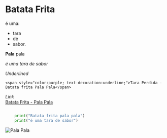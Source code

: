 # Batata Frita

é uma:
* tara
* de
* sabor.

**Pala** pala

*é uma tara de sabor*

*Underlined*  

    <span style="color:purple; text-decoration:underline;">Tara Perdida - Batata frita Pala Pala</span>

*Link*  
    [Batata Frita - Pala Pala](https://www.continente.pt/on/demandware.static/-/Sites-col-master-catalog/default/dwaac9b855/images/col/372/3727550-frente.jpg)

``` Python

    print("Batata frita pala pala")
    print("é uma tara de sabor")

```

![Pala Pala](https://www.continente.pt/on/demandware.static/-/Sites-col-master-catalog/default/dwaac9b855/images/col/372/3727550-frente.jpg)
